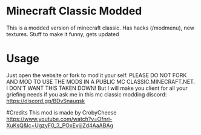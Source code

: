 # Minecraft Classic Modded
This is a modded version of minecraft classic.
Has hacks (/modmenu), new textures. Stuff to make it
funny, gets updated

# Usage
Just open the website or fork to mod it your self. 
PLEASE DO NOT FORK AND MOD TO USE THE MODS IN A PUBLIC 
MC CLASSIC.MINECRAFT.NET. I DON'T WANT THIS TAKEN DOWN!
But I will make you client for all your griefing needs
if you ask me in this mc classic modding discord:
https://discord.gg/BDvSnauqsk

#Credits
This mod is made by CrobyCheese
https://www.youtube.com/watch?v=Ofnri-XuKsQ&lc=UgzyF0_3_POxEvjjjZd4AaABAg
